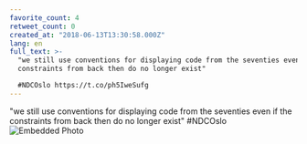 ```yaml
---
favorite_count: 4
retweet_count: 0
created_at: "2018-06-13T13:30:58.000Z"
lang: en
full_text: >-
  "we still use conventions for displaying code from the seventies even if the
  constraints from back then do no longer exist"

  #NDCOslo https://t.co/ph5IweSufg
---
```


"we still use conventions for displaying code from the seventies even if the
constraints from back then do no longer exist" #NDCOslo
![Embedded Photo](https://twitter-media-coderbyheart.s3.eu-north-1.amazonaws.com/1006891679721242626-DfkyopqWkAAka2K.jpg)
